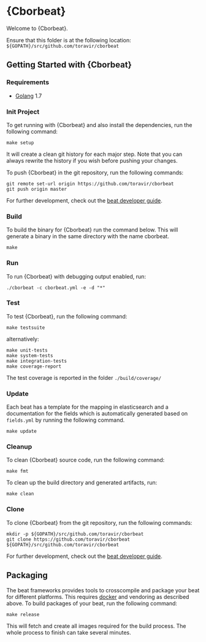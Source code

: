 # {Cborbeat}

Welcome to {Cborbeat}.

Ensure that this folder is at the following location:
`${GOPATH}/src/github.com/toravir/cborbeat`

## Getting Started with {Cborbeat}

### Requirements

* [Golang](https://golang.org/dl/) 1.7

### Init Project
To get running with {Cborbeat} and also install the
dependencies, run the following command:

```
make setup
```

It will create a clean git history for each major step. Note that you can always rewrite the history if you wish before pushing your changes.

To push {Cborbeat} in the git repository, run the following commands:

```
git remote set-url origin https://github.com/toravir/cborbeat
git push origin master
```

For further development, check out the [beat developer guide](https://www.elastic.co/guide/en/beats/libbeat/current/new-beat.html).

### Build

To build the binary for {Cborbeat} run the command below. This will generate a binary
in the same directory with the name cborbeat.

```
make
```


### Run

To run {Cborbeat} with debugging output enabled, run:

```
./cborbeat -c cborbeat.yml -e -d "*"
```


### Test

To test {Cborbeat}, run the following command:

```
make testsuite
```

alternatively:
```
make unit-tests
make system-tests
make integration-tests
make coverage-report
```

The test coverage is reported in the folder `./build/coverage/`

### Update

Each beat has a template for the mapping in elasticsearch and a documentation for the fields
which is automatically generated based on `fields.yml` by running the following command.

```
make update
```


### Cleanup

To clean  {Cborbeat} source code, run the following command:

```
make fmt
```

To clean up the build directory and generated artifacts, run:

```
make clean
```


### Clone

To clone {Cborbeat} from the git repository, run the following commands:

```
mkdir -p ${GOPATH}/src/github.com/toravir/cborbeat
git clone https://github.com/toravir/cborbeat ${GOPATH}/src/github.com/toravir/cborbeat
```


For further development, check out the [beat developer guide](https://www.elastic.co/guide/en/beats/libbeat/current/new-beat.html).


## Packaging

The beat frameworks provides tools to crosscompile and package your beat for different platforms. This requires [docker](https://www.docker.com/) and vendoring as described above. To build packages of your beat, run the following command:

```
make release
```

This will fetch and create all images required for the build process. The whole process to finish can take several minutes.
